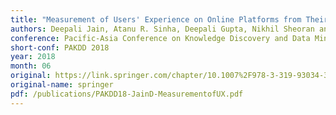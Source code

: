 ```yaml
---
title: "Measurement of Users' Experience on Online Platforms from Their Behavior Logs"
authors: Deepali Jain, Atanu R. Sinha, Deepali Gupta, Nikhil Sheoran and Sopan Khosla
conference: Pacific-Asia Conference on Knowledge Discovery and Data Mining
short-conf: PAKDD 2018
year: 2018
month: 06
original: https://link.springer.com/chapter/10.1007%2F978-3-319-93034-3_38
original-name: springer
pdf: /publications/PAKDD18-JainD-MeasurementofUX.pdf
---
```


